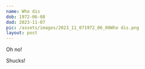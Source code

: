 ```yaml
---
name: Who dis
dob: 1972-06-08
dod: 2023-11-07
pic: /assets/images/2023_11_071972_06_08Who dis.png
layout: post
---
```

Oh no! 

Shucks!
